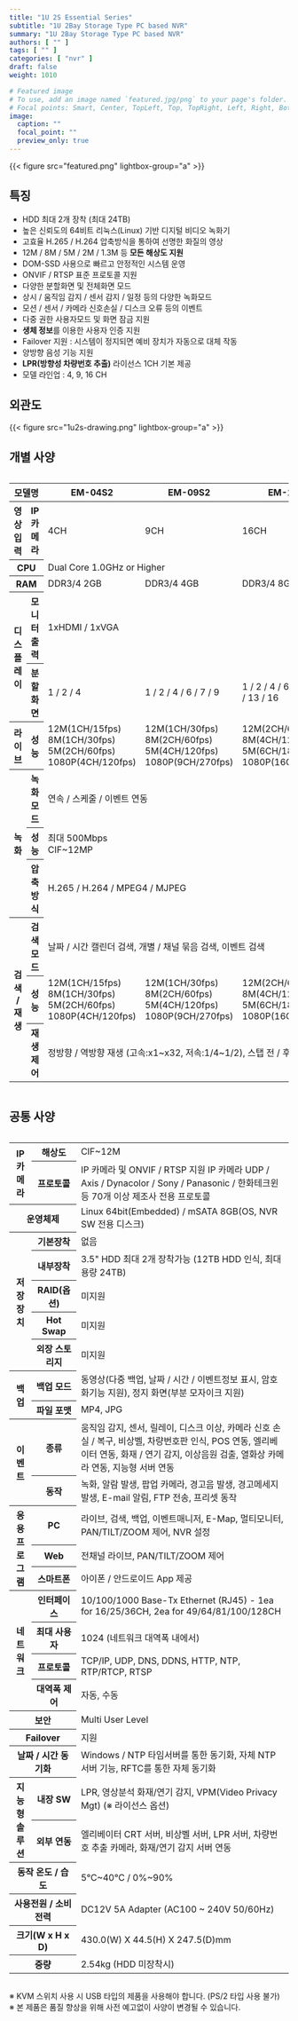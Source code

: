 ```yaml
---
title: "1U 2S Essential Series"
subtitle: "1U 2Bay Storage Type PC based NVR"
summary: "1U 2Bay Storage Type PC based NVR"
authors: [ "" ]
tags: [ "" ]
categories: [ "nvr" ]
draft: false
weight: 1010

# Featured image
# To use, add an image named `featured.jpg/png` to your page's folder.
# Focal points: Smart, Center, TopLeft, Top, TopRight, Left, Right, BottomLeft, Bottom, BottomRight.
image:
  caption: ""
  focal_point: ""
  preview_only: true
---
```


<div class="container">
<div class="row justify-content-center">
<div class="col-sm-6">

{{< figure src="featured.png" lightbox-group="a" >}}

</div>
</div>
</div>

<div class="container">
<div class="row align-items-top">
<div class="col-12 col-sm-8 pl-0">

## 특징

- HDD 최대 2개 장착 (최대 24TB)
- 높은 신뢰도의 64비트 리눅스(Linux) 기반 디지털 비디오 녹화기
- 고효율 H.265 / H.264 압축방식을 통하여 선명한 화질의 영상
- 12M / 8M / 5M / 2M / 1.3M 등 **모든 해상도 지원**
- DOM-SSD 사용으로 빠르고 안정적인 시스템 운영
- ONVIF / RTSP 표준 프로토콜 지원
- 다양한 분할화면 및 전체화면 모드
- 상시 / 움직임 감지 / 센서 감지 / 일정 등의 다양한 녹화모드
- 모션 / 센서 / 카메라 신호손실 / 디스크 오류 등의 이벤트
- 다중 권한 사용자모드 및 화면 잠금 지원
- **생체 정보**를 이용한 사용자 인증 지원
- Failover 지원 : 시스템이 정지되면 예비 장치가 자동으로 대체 작동
- 양방향 음성 기능 지원
- **LPR(방향성 차량번호 추출)** 라이선스 1CH 기본 제공
- 모델 라인업 : 4, 9, 16 CH

</div>
<div class="col-12 col-sm-4 pl-0">

## 외관도

{{< figure src="1u2s-drawing.png" lightbox-group="a" >}}

</div>
</div>
</div>

## 개별 사양

<div style="overflow-x: auto">
<table class="spec">
<thead>
<tr>
<th colspan="2">모델명</th>
<th>EM-04S2</th>
<th>EM-09S2</th>
<th>EM-16S2</th>
</tr>
</thead>
<tbody>
<tr>
<th>영상입력</th>
<th>IP 카메라</th>
<td>4CH</td>
<td>9CH</td>
<td>16CH</td>
</tr>
<tr>
<th colspan="2">CPU</th><td colspan="3">Dual Core 1.0GHz or Higher</td>
</tr>
<tr>
<th colspan="2">RAM</th>
<td>DDR3/4 2GB</td>
<td>DDR3/4 4GB</td>
<td>DDR3/4 8GB</td>
</tr>
<tr>
<th rowspan="2">디스플레이</th>
<th>모니터 출력</th>
<td colspan="3">1xHDMI / 1xVGA</td>
</tr>
<tr>
<th>분할화면</th>
<td>1 / 2 / 4</td>
<td>1 / 2 / 4 / 6 / 7 / 9</td>
<td>1 / 2 / 4 / 6 / 7 / 9 / 10 / 13 / 16</td>
</tr>
<tr>
<th>라이브</th>
<th>성능</th>
<td>12M(1CH/15fps)<br>8M(1CH/30fps)<br>5M(2CH/60fps)<br>1080P(4CH/120fps)</td>
<td>12M(1CH/30fps)<br>8M(2CH/60fps)<br>5M(4CH/120fps)<br>1080P(9CH/270fps)</td>
<td>12M(2CH/60fps)<br>8M(4CH/120fps)<br>5M(6CH/180fps)<br>1080P(16CH/480fps)</td>
</tr>
<tr>
<th rowspan="3">녹화</th>
<th>녹화 모드</th>
<td colspan="3">연속 / 스케줄 / 이벤트 연동</td>
</tr>
<tr>
<th>성능</th>
<td colspan="3">최대 500Mbps<br>CIF~12MP</td>
</tr>
<tr>
<th>압축방식</th>
<td colspan="3">H.265 / H.264 / MPEG4 / MJPEG</td>
</tr>
<tr>
<th rowspan="3">검색 / 재생</th>
<th>검색 모드</th>
<td colspan="3">날짜 / 시간 캘린더 검색, 개별 / 채널 묶음 검색, 이벤트 검색</td>
</tr>
<tr>
<th>성능</th>
<td>12M(1CH/15fps)<br>8M(1CH/30fps)<br>5M(2CH/60fps)<br>1080P(4CH/120fps)</td>
<td>12M(1CH/30fps)<br>8M(2CH/60fps)<br>5M(4CH/120fps)<br>1080P(9CH/270fps)</td>
<td>12M(2CH/60fps)<br>8M(4CH/120fps)<br>5M(6CH/180fps)<br>1080P(16CH/480fps)</td>
</tr>
<tr>
<th>재생 제어</th>
<td colspan="3">정방향 / 역방향 재생 (고속:x1~x32, 저속:1/4~1/2), 스탭 전 / 후</td>
</tr>
</tbody>
</table>
</div>

## 공통 사양

<div style="overflow-x: auto">
<table class="spec">
<tbody>
<tr>
<th rowspan="2">IP 카메라</th>
<th>해상도</td>
<td>CIF~12M</td>
</tr>
<tr>
<th>프로토콜</th>
<td>IP 카메라 및 ONVIF / RTSP 지원 IP 카메라 UDP / Axis / Dynacolor / Sony / Panasonic / 한화테크윈 등 70개 이상 제조사 전용 프로토콜</td>
</tr>
<tr>
<th colspan="2">운영체제</th>
<td>Linux 64bit(Embedded) / mSATA 8GB(OS, NVR SW 전용 디스크)</td>
</tr>
<tr>
<th rowspan="5">저장장치</th>
<th>기본장착</th>
<td>없음</td>
</tr>
<tr>
<th>내부장착</th>
<td>3.5" HDD 최대 2개 장착가능 (12TB HDD 인식, 최대 용량 24TB)</td>
</tr>
<tr>
<th>RAID(옵션)</th>
<td>미지원</td>
</tr>
<tr>
<th>Hot Swap</th>
<td>미지원</td>
</tr>
<tr>
<th>외장 스토리지</th>
<td>미지원</td>
</tr>
<tr>
<th rowspan="2">백업</th>
<th>백업 모드</th>
<td>동영상(다중 백업, 날짜 / 시간 / 이벤트정보 표시, 암호화기능 지원), 정지 화면(부분 모자이크 지원)</td>
</tr>
<tr>
<th>파일 포맷</th>
<td>MP4, JPG</td>
</tr>
<tr>
<th rowspan="2">이벤트</th>
<th>종류</th>
<td>움직임 감지, 센서, 릴레이, 디스크 이상, 카메라 신호 손실 / 복구, 비상벨, 차량번호판 인식, POS 연동, 엘리베이터 연동, 화재 / 연기 감지, 이상음원 검출, 열화상 카메라 연동, 지능형 서버 연동</td>
</tr>
<tr>
<th>동작</th>
<td>녹화, 알람 발생, 팝업 카메라, 경고음 발생, 경고메세지 발생, E-mail 알림, FTP 전송, 프리셋 동작</td>
</tr>
<tr>
<th rowspan="3">응용<br>프로그램</th>
<th>PC</th>
<td>라이브, 검색, 백업, 이벤트매니저, E-Map, 멀티모니터, PAN/TILT/ZOOM 제어, NVR 설정</td>
</tr>
<tr>
<th>Web</th>
<td>전채널 라이브, PAN/TILT/ZOOM 제어</td>
</tr>
<tr>
<th>스마트폰</th>
<td>아이폰 / 안드로이드 App 제공</td>
</tr>
<tr>
<th rowspan="4">네트워크</th>
<th>인터페이스</th>
<td>10/100/1000 Base-Tx Ethernet (RJ45) - 1ea for 16/25/36CH, 2ea for 49/64/81/100/128CH</td>
</tr>
<tr>
<th>최대 사용자</th>
<td>1024 (네트워크 대역폭 내에서)</td>
</tr>
<tr>
<th>프로토콜</th>
<td>TCP/IP, UDP, DNS, DDNS, HTTP, NTP, RTP/RTCP, RTSP</td>
</tr>
<tr>
<th>대역폭 제어</th>
<td>자동, 수동</td>
</tr>
<tr>
<th colspan="2">보안</th>
<td>Multi User Level</td>
</tr>
<tr>
<th colspan="2">Failover</th>
<td>지원</td>
</tr>
<tr>
<th colspan="2">날짜 / 시간 동기화</th>
<td>Windows / NTP 타임서버를 통한 동기화, 자체 NTP 서버 기능, RFTC를 통한 자체 동기화</td>
</tr>
<tr>
<th rowspan="2">지능형<br>솔루션</th>
<th>내장 SW</th>
<td>LPR, 영상분석 화재/연기 감지, VPM(Video Privacy Mgt) (※ 라이선스 옵션)</td>
</tr>
<tr>
<th>외부 연동</th>
<td>엘리베이터 CRT 서버, 비상벨 서버, LPR 서버, 차량번호 추출 카메라, 화재/연기 감지 서버 연동</td>
</tr>
<tr>
<th colspan="2">동작 온도 / 습도</th>
<td>5℃~40℃ / 0%~90%</td>
</tr>
<tr>
<th colspan="2">사용전원 / 소비전력</th>
<td>DC12V 5A Adapter (AC100 ~ 240V 50/60Hz)</td>
</tr>
<tr>
<th colspan="2">크기(W x H x D)</th>
<td>430.0(W) Ⅹ 44.5(H) Ⅹ 247.5(D)mm</td>
</tr>
<tr>
<th colspan="2">중량</th>
<td>2.54kg (HDD 미장착시)</td>
</tr>
</tbody>
</table>
</div>

※ KVM 스위치 사용 시 USB 타입의 제품을 사용해야 합니다. (PS/2 타입 사용 불가)  
※ 본 제품은 품질 향상을 위해 사전 예고없이 사양이 변경될 수 있습니다.
